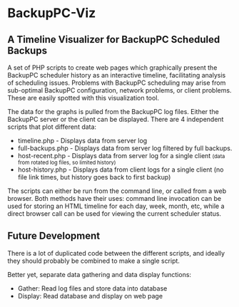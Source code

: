# BackupPC-Viz
<h2>A Timeline Visualizer for BackupPC Scheduled Backups</h2>

A set of PHP scripts to create web pages which graphically present the BackupPC scheduler history as an interactive timeline, facilitating analysis of scheduling issues. Problems with BackupPC scheduling may arise from sub-optimal BackupPC configuration, network problems, or client problems. These are easily spotted with this visualization tool.

The data for the graphs is pulled from the BackupPC log files. Either the BackupPC server or the client can be displayed. There are 4 independent scripts that plot different data:
<ul>
  <li>timeline.php - Displays data from server log</li>
  <li>full-backups.php - Displays data from server log filtered by full backups.</li>
  <li>host-recent.php - Displays data from server log for a single client <small>(data from rotated log files, so limited history)</small></li>
  <li>host-history.php - Displays data from client logs for a single client (no file link times, but history goes back to first backup) </li>
</ul>

<p>The scripts can either be run from the command line, or called from a web browser. Both methods have their uses: command line invocation can be used for storing an HTML timeline for each day, week, month, etc, while a direct browser call can be used for viewing the current scheduler status.</p>

<h2>Future Development</h2>
<p>There is a lot of duplicated code between the different scripts, and ideally they should probably be combined to make a single script.</p>

<p>Better yet, separate data gathering and data display functions:
<ul>
  <li>Gather: Read log files and store data into database</li>
  <li>Display: Read database and display on web page</li.
</p>
